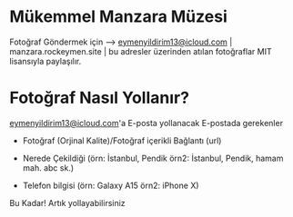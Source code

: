 # Mükemmel Manzara Müzesi
Fotoğraf Göndermek için ——> eymenyildirim13@icloud.com | manzara.rockeymen.site | bu adresler üzerinden atılan fotoğraflar MIT lisansıyla paylaşılır.

# Fotoğraf Nasıl Yollanır?
 eymenyildirim13@icloud.com'a E-posta yollanacak
E-postada gerekenler

* Fotoğraf (Orjinal Kalite)/Fotoğraf içerikli Bağlantı (url)

* Nerede Çekildiği (örn: İstanbul, Pendik örn2: İstanbul, Pendik, hamam mah. abc sk.)

* Telefon bilgisi (örn: Galaxy A15 örn2: iPhone X)

Bu Kadar! Artık yollayabilirsiniz
